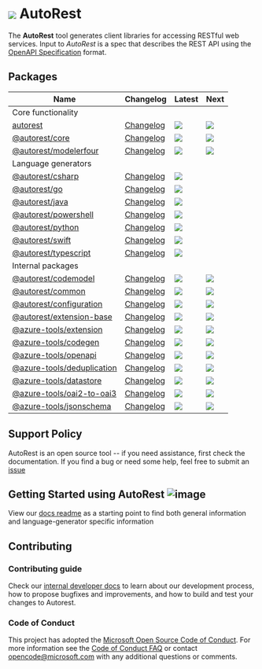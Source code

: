 # <img align="center" src="./docs/images/logo.png"> AutoRest

The **AutoRest** tool generates client libraries for accessing RESTful web services. Input to _AutoRest_ is a spec that describes the REST API using the [OpenAPI Specification](https://github.com/OAI/OpenAPI-Specification) format.

## Packages

| Name                                            | Changelog                       | Latest                                                       | Next                                                              |
| ----------------------------------------------- | ------------------------------- | ------------------------------------------------------------ | ----------------------------------------------------------------- |
| Core functionality                              |
| [autorest][autorest_src]                        | [Changelog][autorest_chg]       | ![](https://img.shields.io/npm/v/autorest)                   | ![](https://img.shields.io/npm/v/autorest/next)                   |
| [@autorest/core][core_src]                      | [Changelog][core_chg]           | ![](https://img.shields.io/npm/v/@autorest/core)             | ![](https://img.shields.io/npm/v/@autorest/core/next)             |
| [@autorest/modelerfour][modelerfour_src]        | [Changelog][modelerfour_chg]    | ![](https://img.shields.io/npm/v/@autorest/modelerfour)      | ![](https://img.shields.io/npm/v/@autorest/modelerfour/next)      |
| Language generators                             |
| [@autorest/csharp][csharp_src]                  | [Changelog][csharp_chg]         | ![](https://img.shields.io/npm/v/@autorest/csharp)           |                                                                   |
| [@autorest/go][go_src]                          | [Changelog][go_chg]             | ![](https://img.shields.io/npm/v/@autorest/go)               |                                                                   |
| [@autorest/java][java_src]                      | [Changelog][java_chg]           | ![](https://img.shields.io/npm/v/@autorest/java)             |                                                                   |
| [@autorest/powershell][powershell_src]          | [Changelog][powershell_chg]     | ![](https://img.shields.io/npm/v/@autorest/powershell)       |                                                                   |
| [@autorest/python][python_src]                  | [Changelog][python_chg]         | ![](https://img.shields.io/npm/v/@autorest/python)           |                                                                   |
| [@autorest/swift][swift_src]                    | [Changelog][swift_chg]          | ![](https://img.shields.io/npm/v/@autorest/swift)            |                                                                   |
| [@autorest/typescript][typescript_src]          | [Changelog][typescript_chg]     | ![](https://img.shields.io/npm/v/@autorest/typescript)       |                                                                   |
| Internal packages                               |
| [@autorest/codemodel][codemodel_src]            | [Changelog][codemodel_chg]      | ![](https://img.shields.io/npm/v/@autorest/codemodel)        | ![](https://img.shields.io/npm/v/@autorest/codemodel/next)        |
| [@autorest/common][common_src]                  | [Changelog][common_chg]         | ![](https://img.shields.io/npm/v/@autorest/common)           | ![](https://img.shields.io/npm/v/@autorest/common/next)           |
| [@autorest/configuration][configuration_src]    | [Changelog][configuration_chg]  | ![](https://img.shields.io/npm/v/@autorest/configuration)    | ![](https://img.shields.io/npm/v/@autorest/configuration/next)    |
| [@autorest/extension-base][extension_base_src]  | [Changelog][extension_base_chg] | ![](https://img.shields.io/npm/v/@autorest/extension-base)   | ![](https://img.shields.io/npm/v/@autorest/extension-base/next)   |
| [@azure-tools/extension][extension_src]         | [Changelog][extension_chg]      | ![](https://img.shields.io/npm/v/@azure-tools/extension)     | ![](https://img.shields.io/npm/v/@azure-tools/extension/next)     |
| [@azure-tools/codegen][codegen_src]             | [Changelog][codemodel_chg]      | ![](https://img.shields.io/npm/v/@azure-tools/codegen)       | ![](https://img.shields.io/npm/v/@azure-tools/codegen/next)       |
| [@azure-tools/openapi][openapi_src]             | [Changelog][openapi_chg]        | ![](https://img.shields.io/npm/v/@azure-tools/openapi)       | ![](https://img.shields.io/npm/v/@azure-tools/openapi/next)       |
| [@azure-tools/deduplication][deduplication_src] | [Changelog][deduplication_chg]  | ![](https://img.shields.io/npm/v/@azure-tools/deduplication) | ![](https://img.shields.io/npm/v/@azure-tools/deduplication/next) |
| [@azure-tools/datastore][datastore_src]         | [Changelog][datastore_chg]      | ![](https://img.shields.io/npm/v/@azure-tools/datastore)     | ![](https://img.shields.io/npm/v/@azure-tools/datastore/next)     |
| [@azure-tools/oai2-to-oai3][oai2-to-oai3_src]   | [Changelog][oai2-to-oai3_chg]   | ![](https://img.shields.io/npm/v/@azure-tools/oai2-to-oai3)  | ![](https://img.shields.io/npm/v/@azure-tools/oai2-to-oai3/next)  |
| [@azure-tools/jsonschema][jsonschema_src]       | [Changelog][jsonschema_chg]     | ![](https://img.shields.io/npm/v/@azure-tools/jsonschema)    | ![](https://img.shields.io/npm/v/@azure-tools/jsonschema/next)    |

[autorest_src]: packages/apps/autorest
[core_src]: packages/extensions/core
[modelerfour_src]: packages/extensions/modelerfour
[csharp_src]: https://github.com/Azure/autorest.csharp
[python_src]: https://github.com/Azure/autorest.python
[go_src]: https://github.com/Azure/autorest.go
[java_src]: https://github.com/Azure/autorest.java
[swift_src]: https://github.com/Azure/autorest.swift
[typescript_src]: https://github.com/Azure/autorest.typescript
[powershell_src]: https://github.com/Azure/autorest.powershell
[codemodel_src]: packages/libs/codemodel
[common_src]: packages/libs/common
[configuration_src]: packages/libs/configuration
[extension_base_src]: packages/libs/extension-base
[oai2-to-oai3_src]: packages/libs/oai2-to-oai3_src
[extension_src]: packages/libs/extension
[codegen_src]: packages/libs/codegen
[openapi_src]: packages/libs/openapi
[deduplication_src]: packages/libs/deduplication
[datastore_src]: packages/libs/datastore
[jsonschema_src]: packages/libs/oai2-to-oai3
[autorest_chg]: packages/apps/autorest/CHANGELOG.md
[core_chg]: packages/extensions/core/CHANGELOG.md
[modelerfour_chg]: packages/extensions/modelerfour/CHANGELOG.md
[csharp_chg]: https://github.com/Azure/autorest.csharp
[python_chg]: https://github.com/Azure/autorest.python/blob/autorestv3/ChangeLog.md
[go_chg]: https://github.com/Azure/autorest.go
[java_chg]: https://github.com/Azure/autorest.java/releases
[swift_chg]: https://github.com/Azure/autorest.swift
[typescript_chg]: https://github.com/Azure/autorest.typescript
[powershell_chg]: https://github.com/Azure/autorest.powershell/releases
[codemodel_chg]: packages/libs/codemodel/CHANGELOG.md
[common_chg]: packages/libs/common/CHANGELOG.md
[configuration_chg]: packages/libs/configuration/CHANGELOG.md
[extension_base_chg]: packages/libs/extension-base/CHANGELOG.md
[extension_chg]: packages/libs/extension/CHANGELOG.md
[codegen_chg]: packages/libs/codegen/CHANGELOG.md
[openapi_chg]: packages/libs/openapi/CHANGELOG.md
[deduplication_chg]: packages/libs/deduplication/CHANGELOG.md
[datastore_chg]: packages/libs/datastore/CHANGELOG.md
[oai2-to-oai3_chg]: packages/libs/oai2-to-oai3/CHANGELOG.md
[jsonschema_chg]: packages/libs/jsonschema/CHANGELOG.md

## Support Policy

AutoRest is an open source tool -- if you need assistance, first check the documentation. If you find a bug or need some help, feel free to submit an [issue](https://github.com/Azure/autorest/issues)

## Getting Started using AutoRest ![image](./docs/images/normal.png)

View our [docs readme][docs_readme] as a starting point to find both general information and language-generator specific information

## Contributing

### Contributing guide

Check our [internal developer docs](./docs/internal/readme.md) to learn about our development process, how to propose bugfixes and improvements, and how to build and test your changes to Autorest.

### Code of Conduct

This project has adopted the [Microsoft Open Source Code of Conduct](https://opensource.microsoft.com/codeofconduct/). For more information see the [Code of Conduct FAQ](https://opensource.microsoft.com/codeofconduct/faq/) or contact [opencode@microsoft.com](mailto:opencode@microsoft.com) with any additional questions or comments.

<!--LINKS-->

[docs_readme]: docs/readme.md
